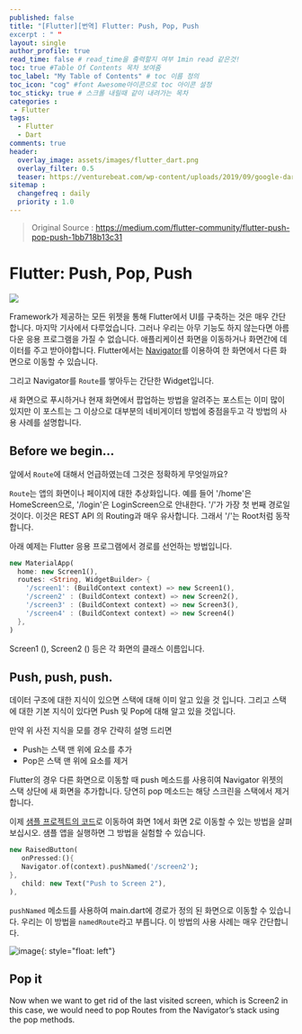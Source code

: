 ```yaml
---
published: false
title: "[Flutter][번역] Flutter: Push, Pop, Push
excerpt : " "
layout: single
author_profile: true
read_time: false # read_time을 출력할지 여부 1min read 같은것!
toc: true #Table Of Contents 목차 보여줌
toc_label: "My Table of Contents" # toc 이름 정의
toc_icon: "cog" #font Awesome아이콘으로 toc 아이콘 설정
toc_sticky: true # 스크롤 내릴때 같이 내려가는 목차
categories :
 - Flutter
tags: 
  - Flutter
  - Dart
comments: true
header:
  overlay_image: assets/images/flutter_dart.png
  overlay_filter: 0.5
  teaser: https://venturebeat.com/wp-content/uploads/2019/09/google-dart-flutter.png?w=578&strip=all
sitemap :
  changefreq : daily
  priority : 1.0
---
```

> Original Source : <https://medium.com/flutter-community/flutter-push-pop-push-1bb718b13c31>


# Flutter: Push, Pop, Push

![](https://miro.medium.com/max/1024/1*7banZjCh-rGamKT-9jqADA.jpeg)

Framework가 제공하는 모든 위젯을 통해 Flutter에서 UI를 구축하는 것은 매우 간단합니다. 마지막 기사에서 다루었습니다.
그러나 우리는 아무 기능도 하지 않는다면 아름다운 응용 프로그램을 가질 수 없습니다. 애플리케이션 화면을 이동하거나 화면간에 데이터를 주고 받아야합니다. Flutter에서는 [Navigator](https://docs.flutter.io/flutter/widgets/Navigator-class.html)를 이용하여 한 화면에서 다른 화면으로 이동할 수 있습니다.

그리고 Navigator를 `Route`를 쌓아두는 간단한 Widget입니다.

새 화면으로 푸시하거나 현재 화면에서 팝업하는 방법을 알려주는 포스트는 이미 많이 있지만 이 포스트는 그 이상으로 대부분의 네비게이터 방법에 중점을두고 각 방법의 사용 사례를 설명합니다.

## Before we begin…

앞에서 `Route`에 대해서 언급하였는데 그것은 정확하게 무엇일까요?

`Route`는 앱의 화면이나 페이지에 대한 추상화입니다.
예를 들어 '/home'은 HomeScreen으로, '/login'은 LoginScreen으로 안내한다. '/'가 가장 첫 번째 경로일 것이다. 이것은 REST API 의 Routing과 매우 유사합니다. 그래서 '/'는 Root처럼 동작합니다.

아래 예제는 Flutter 응용 프로그램에서 경로를 선언하는 방법입니다.

~~~dart
new MaterialApp(
  home: new Screen1(),
  routes: <String, WidgetBuilder> {
    '/screen1': (BuildContext context) => new Screen1(),
    '/screen2' : (BuildContext context) => new Screen2(),
    '/screen3' : (BuildContext context) => new Screen3(),
    '/screen4' : (BuildContext context) => new Screen4()
  },
)
~~~

Screen1 (), Screen2 () 등은 각 화면의 클래스 이름입니다.

## Push, push, push.

데이터 구조에 대한 지식이 있으면 스택에 대해 이미 알고 있을 것 입니다. 그리고 스택에 대한 기본 지식이 있다면 Push 및 Pop에 대해 알고 있을 것입니다.

만약 위 사전 지식을 모를 경우 간략히 설명 드리면

- Push는 스택 맨 위에 요소를 추가
- Pop은 스택 맨 위에 요소를 제거

Flutter의 경우 다른 화면으로 이동할 때 push 메소드를 사용히여 Navigator 위젯의 스택 상단에 새 화면을 추가합니다. 당연히 pop 메소드는 해당 스크린을 스택에서 제거합니다.

이제 [샘플 프로젝트의 코드](https://github.com/PoojaB26/NavigatorsDemo-Flutter)로 이동하여 화면 1에서 화면 2로 이동할 수 있는 방법을 살펴보십시오. 샘플 앱을 실행하면 그 방법을 실험할 수 있습니다.

~~~dart
new RaisedButton(
   onPressed:(){
   Navigator.of(context).pushNamed('/screen2');
},
   child: new Text("Push to Screen 2"),
),
~~~


`pushNamed` 메소드를 사용하여 main.dart에 경로가 정의 된 화면으로 이동할 수 있습니다. 우리는 이 방법을 `namedRoute`라고 부릅니다. 이 방법의 사용 사례는 매우 간단합니다.

![image](https://miro.medium.com/max/94/1*RKtC1MKJbjSfMjUlR-2K7g.png){: style="float: left"}

## Pop it

Now when we want to get rid of the last visited screen, which is Screen2 in this case, we would need to pop Routes from the Navigator’s stack using the pop methods.